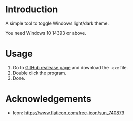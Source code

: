 # Introduction

A simple tool to toggle Windows light/dark theme.

You need Windows 10 14393 or above.


# Usage

1. Go to [GitHub realease page](https://github.com/JasonWei512/toggle-windows-theme/releases) and download the `.exe` file.
2. Double click the program.
3. Done.


# Acknowledgements

- Icon: https://www.flaticon.com/free-icon/sun_740879